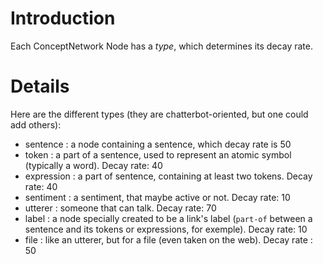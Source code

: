 # Introduction #

Each ConceptNetwork Node has a _type_, which determines its decay rate.


# Details #

Here are the different types (they are chatterbot-oriented, but one could add others):

  * sentence : a node containing a sentence, which decay rate is 50
  * token : a part of a sentence, used to represent an atomic symbol (typically a word). Decay rate: 40
  * expression : a part of sentence, containing at least two tokens. Decay rate: 40
  * sentiment : a sentiment, that maybe active or not. Decay rate: 10
  * utterer : someone that can talk. Decay rate: 70
  * label : a node specially created to be a link's label (`part-of` between a sentence and its tokens or expressions, for exemple). Decay rate: 10
  * file : like an utterer, but for a file (even taken on the web). Decay rate : 50